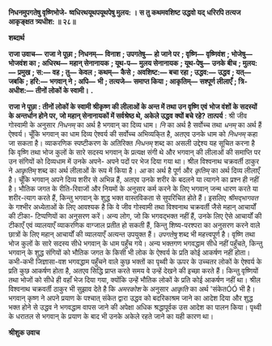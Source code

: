 **निधनमुपगतेषु वृष्णिभोजे-** **ष्वधिरथयूथपयूथपेषु मुलय: ।** **स तु कथमवशिष्ट उद्धवो यद्** **धरिरपि तत्यज आकृङ्क्षत त्र्यधीश: ॥ २८॥** 

**शब्दार्थ** 

**राजा उवाच—** **राजा ने पूछा** **; निधनम्—** **विनाश** **; उपगतेषु—** **हो जाने पर** **; वृष्णि—** **वृष्णिवंश** **; भोजेषु—** **भोजवंश का** **; अधिरथ—** **महान् सेनानायक** **; यूथ-प—** **मुलय सेनानायक** **; यूथ-पेषु—** **उनके बीच** **; मुलय:—** **प्रमुख** **; स:—** **वह** **; तु—** **केवल** **; कथम्—** **कैसे** **;** **अवशिष्ट:—** **बचा रहा** **; उद्धव:—** **उद्धव** **; यत्—** **जबकि** **; हरि:—** **भगवान् ने** **; अपि—** **भी** **; तत्यजे—** **समाप्त किया** **; आकृतिम्—** **सश्पूर्ण लीलाएँ** **; त्रि-अधीश:—** **तीनों लोकों के स्वामी।** **.** 

**राजा ने पूछा : तीनों लोकों के स्वामी श्रीकृष्ण की लीलाओं के अन्त में तथा उन वृष्णि एवं** **भोज वंशों के सदस्यों के अन्तर्धान होने पर, जो महान् सेनानायकों में सर्वश्रेष्ठ थे, अकेले उद्धव** **क्यों बचे रहे?** **तात्पर्य** : श्री जीव गोस्वामी के अनुसार *निधनम्* का अर्थ है भगवान् का दिव्य धाम। *नि* का अर्थ है सर्वोच्च तथा *धनम्* का अर्थ हैं ऐश्वर्य। चूँकि भगवान् का धाम दिव्य ऐश्वर्य की सर्वोच्च अभिव्यकि्त है, अतएव उनके धाम को *निधनम्* कहा जा सकता है। व्याकरणिक स्पष्टीकरण के अतिरिक्त *निधनम्*  शब्द का असली उद्देश्य यह सूचित करना है कि वृष्णि तथा भोज कुलों के सारे सदस्य भगवान् के प्रत्यक्ष संगी थे और भगवान् की लीलाओं की समाप्ति पर उन संगियों को दिव्यधाम में उनके अपने- अपने पदों पर भेज दिया गया था। श्रील विश्वनाथ चक्रवर्ती ठाकुर ने *आकृतिम्* शब्द का अर्थ लीलाओं के रूप में किया है। *आ* का अर्थ है पूर्ण और *कृतिम्* का अर्थ दिव्य लीलाएँ है। चूँकि भगवान् अपने दिव्य शरीर से अभिन्न हैं, अतएव उनके शरीर के बदलने या त्यागने का प्रश्न ही नहीं है। भौतिक जगत के रीति-रिवाजों और नियमों के अनुसार कर्म करने के लिए भगवान् जन्म धारण करते या शरीर-त्याग करते हैं, किन्तु भगवान् के शुद्ध भक्त वास्तविकता से सुपरिचित होते हैं। इसलिए *श्रीमद्भागवत* के गश्भीर अध्येताओं के लिए आवश्यक है कि वे जीव गोस्वामी तथा विश्वनाथ चक्रवर्ती जैसे महान् आचार्यों की टीका- टिप्पणियों का अनुसरण करें। अन्य लोग, जो कि भगवद्भक्त नहीं हैं, उनके लिए ऐसे आचार्यों की टीकाएँ एवं व्यालयाएँ व्याकरणिक वाग्जाल प्रतीत हो सकती हैं, किन्तु शिष्य-परश्परा का अनुसरण करने वाले छात्रों के लिए महान् आचार्यों की व्यालयाएँ अत्यन्त उपयुक्त हैं। *उपगतेषु* शब्द भी महत्त्वपूर्ण है। वृष्णि तथा भोज कुलों के सारे सदस्य सीधे भगवान् के धाम पहुँच गये। अन्य भक्तगण भगवद्धाम सीधे नहीं पहुँचते, किन्तु भगवान् के शुद्ध संगियों को भौतिक जगत के किसी भी लोक के ऐश्वर्य के प्रति कोई आकर्षण नहीं होता। कभी-कभी जिज्ञासा-वश भगवद्धाम पहुँचने वाले कुछ भक्तों का पृथ्वी के ऊपर के उच्चतर लोकों के ऐश्वर्य के प्रति कुछ आकर्षण होता है, अतएव सिद्धि प्राप्त करते समय वे उन्हें देखने की इच्छा करते हैं। किन्तु वृष्णियों तथा भोजों को सीधे ही वहाँ भेज दिया गया, क्योंकि उन्हें भौतिक लोकों के प्रति कोई आकर्षण नहीं था। श्रील विश्वनाथ चक्रवर्ती ठाकुर भी सुझाव देते है कि *अमरकोश* के अनुसार *आकृति* का अर्थ 'संकेतÓÓ भी है। भगवान् कृष्ण ने अपने प्रयाण के पश्चात् संकेत द्वारा उद्धव को बदरिकाश्रम जाने का आदेश दिया और शुद्ध भक्त होने से उद्धव ने भगवद्धाम वापस जाने की अपेक्षा अधिक श्रद्धापूर्वक उस आदेश का पालन किया। पृथ्वी के धरातल से भगवान् के प्रयाण के बाद भी उनके अकेले रहते जाने का यही कारण था।  

**श्रीशुक उवाच** 